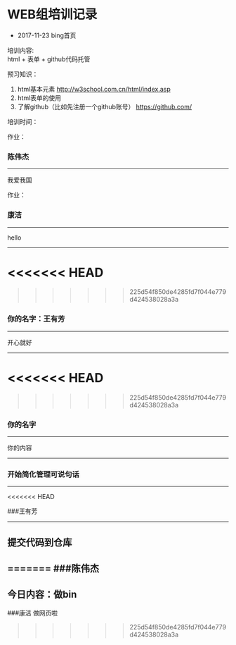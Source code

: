 # WEB组培训记录


- 2017-11-23 bing首页  

培训内容:  
html + 表单 + github代码托管  

预习知识：  
1. html基本元素 http://w3school.com.cn/html/index.asp  
2. html表单的使用  
3. 了解github（比如先注册一个github账号） https://github.com/

培训时间：  



作业：  
### 陈伟杰

---
我爱我国

作业： 
### 康洁 


---
hello


---

<<<<<<< HEAD
=======

>>>>>>> 225d54f850de4285fd7f044e779d424538028a3a
### 你的名字：王有芳

---

开心就好

---

<<<<<<< HEAD
=======




>>>>>>> 225d54f850de4285fd7f044e779d424538028a3a
### 你的名字

---
你的内容

---

### 开始简化管理可说句话

---
<<<<<<< HEAD

###王有芳

---

提交代码到仓库
---
=======
###陈伟杰  
---
今日内容：做bin
---
###康洁
做网页啦





>>>>>>> 225d54f850de4285fd7f044e779d424538028a3a
